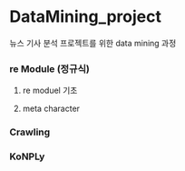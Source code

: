 # DataMining_project

뉴스 기사 분석 프로젝트를 위한 data mining 과정

### re Module (정규식)

1. re moduel 기초

2. meta character


### Crawling

### KoNPLy

